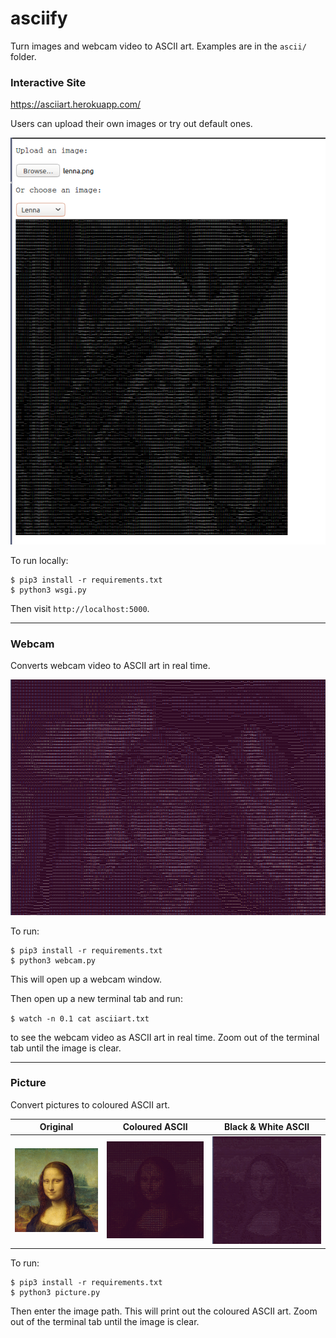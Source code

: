 # asciify

Turn images and webcam video to ASCII art. Examples are in the `ascii/` folder.

### Interactive Site

https://asciiart.herokuapp.com/

Users can upload their own images or try out default ones.

![bwlenna](imgs/bwlenna.png)

To run locally:
```
$ pip3 install -r requirements.txt
$ python3 wsgi.py
``` 

Then visit `http://localhost:5000`.

---

### Webcam

Converts webcam video to ASCII art in real time.

![me](imgs/me.png)

To run:

```
$ pip3 install -r requirements.txt
$ python3 webcam.py
``` 

This will open up a webcam window. 

Then open up a new terminal tab and run:

`$ watch -n 0.1 cat asciiart.txt`

to see the webcam video as ASCII art in real time. Zoom out of the terminal tab until the image is clear.

---

### Picture

Convert pictures to coloured ASCII art.

| Original | Coloured ASCII | Black & White ASCII |
| --- | --- | --- |
| ![monalisa](imgs/monalisa.png) | ![asciimonalisa](imgs/asciimonalisa.png) | ![bwmonalisa](imgs/bwmonalisa.png) |

To run:

```
$ pip3 install -r requirements.txt
$ python3 picture.py
``` 

Then enter the image path. This will print out the coloured ASCII art. Zoom out of the terminal tab until the image is clear.
